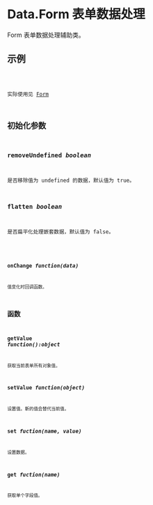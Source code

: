 # Data.Form 表单数据处理

Form 表单数据处理辅助类。

## 示例

<code name="example" />

实际使用见 [Form](#/components/Form)

## 初始化参数

### removeUndefined *boolean*

是否移除值为 undefined 的数据，默认值为 true。

### flatten *boolean*

是否扁平化处理嵌套数据，默认值为 false。

<code name="nested" />

### onChange *function(data)*

值变化时回调函数。

## 函数

### getValue *function():object*
获取当前表单所有对象值。

### setValue *function(object)*
设置值。新的值会替代当前值。

### set *fuction(name, value)*
设置数据。

### get *fuction(name)*
获取单个字段值。